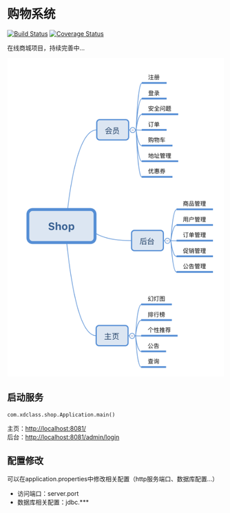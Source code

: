 购物系统
=====================
[![Build Status](https://travis-ci.org/xdclass/shop.svg?branch=master)](https://travis-ci.org/xdclass/shop) [![Coverage Status](https://coveralls.io/repos/github/xdclass/shop/badge.svg?branch=master)](https://coveralls.io/github/xdclass/shop?branch=master)  

在线商城项目，持续完善中...

![功能导图](img/module.png)


## 启动服务

    com.xdclass.shop.Application.main()
    
主页：[http://localhost:8081/](localhost:8081/)  
后台：[http://localhost:8081/admin/login](localhost:8081/admin/login)  

## 配置修改
可以在application.properties中修改相关配置（http服务端口、数据库配置...）

- 访问端口：server.port
- 数据库相关配置：jdbc.***



